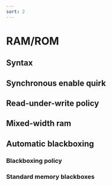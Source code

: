 ```yaml
---
sort: 2
---
```


# RAM/ROM
## Syntax
## Synchronous enable quirk
## Read-under-write policy
## Mixed-width ram
## Automatic blackboxing
### Blackboxing policy
### Standard memory blackboxes